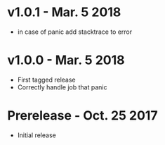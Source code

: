 # v1.0.1 - Mar. 5 2018

* in case of panic add stacktrace to error

# v1.0.0 - Mar. 5 2018

* First tagged release
* Correctly handle job that panic

# Prerelease - Oct. 25 2017

* Initial release
